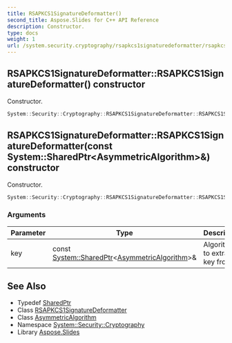 ```yaml
---
title: RSAPKCS1SignatureDeformatter()
second_title: Aspose.Slides for C++ API Reference
description: Constructor.
type: docs
weight: 1
url: /system.security.cryptography/rsapkcs1signaturedeformatter/rsapkcs1signaturedeformatter/
---
```

## RSAPKCS1SignatureDeformatter::RSAPKCS1SignatureDeformatter() constructor


Constructor.

```cpp
System::Security::Cryptography::RSAPKCS1SignatureDeformatter::RSAPKCS1SignatureDeformatter()
```

## RSAPKCS1SignatureDeformatter::RSAPKCS1SignatureDeformatter(const System::SharedPtr\<AsymmetricAlgorithm\>\&) constructor


Constructor.

```cpp
System::Security::Cryptography::RSAPKCS1SignatureDeformatter::RSAPKCS1SignatureDeformatter(const System::SharedPtr<AsymmetricAlgorithm> &key)
```


### Arguments

| Parameter | Type | Description |
| --- | --- | --- |
| key | const [System::SharedPtr](../../../system/sharedptr/)\<[AsymmetricAlgorithm](../../asymmetricalgorithm/)\>\& | Algorithm to extract key from. |

## See Also

* Typedef [SharedPtr](../../../system/sharedptr/)
* Class [RSAPKCS1SignatureDeformatter](../)
* Class [AsymmetricAlgorithm](../../asymmetricalgorithm/)
* Namespace [System::Security::Cryptography](../../)
* Library [Aspose.Slides](../../../)